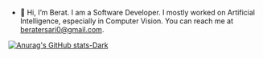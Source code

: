 - 👋 Hi, I’m Berat. I am a Software Developer. I mostly worked on Artificial Intelligence, especially in Computer Vision. You can reach me at beratersari0@gmail.com.
<!---
beratersari/beratersari is a ✨ special ✨ repository because its `README.md` (this file) appears on your GitHub profile.
You can click the Preview link to take a look at your changes.
--->

[![Anurag's GitHub stats-Dark](https://github-readme-stats.vercel.app/api?username=beratersari&show_icons=true&theme=cobalt#gh-dark-mode-only)](https://github.com/anuraghazra/github-readme-stats#gh-dark-mode-only)

